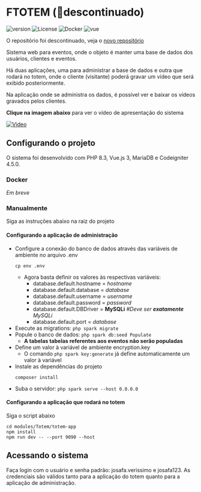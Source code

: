 # FTOTEM (🚫descontinuado)

![version](https://img.shields.io/badge/Version-v1.7.0-white)
![License](https://img.shields.io/badge/License-MIT-ff4)
![Docker](https://img.shields.io/badge/Codeigniter-orange)
![vue](https://img.shields.io/badge/Vue.js-55ff55)

O repositório foi descontinuado, veja o [novo repositório](https://github.com/josafaverissimo/hi-party)

Sistema web para eventos, onde o objeto é manter uma base de dados dos usuários, clientes e eventos.

Há duas aplicações, uma para administrar a base de dados e outra que rodará no totem, onde o cliente (visitante)
poderá gravar um vídeo que será exibido posteriormente.

Na aplicação onde se administra os dados, é possível ver e baixar os vídeos gravados pelos clientes.

**Clique na imagem abaixo** para ver o vídeo de apresentação do sistema

[![Video](https://i.imgur.com/yJz7Biz.png)](https://youtu.be/jNXnE-PY-Qs)

## Configurando o projeto

O sistema foi desenvolvido com PHP 8.3, Vue.js 3, MariaDB e Codeigniter 4.5.0. 

### Docker

*Em breve*

### Manualmente

Siga as instruções abaixo na raiz do projeto

#### Configurando a aplicação de administração

* Configure a conexão do banco de dados através das variáveis de ambiente no arquivo .env
    ```shell
    cp env .env
    ```
    * Agora basta definir os valores às respectivas variáveis:
      * database.default.hostname = *hostname*
      * database.default.database = *database*
      * database.default.username = *username*
      * database.default.password = *password*
      * database.default.DBDriver = **MySQLi** *#Deve ser **exatamente** MySQLi*
      * database.default.port = *database*
* Execute as migrations: `php spark migrate`
* Popule o banco de dados: `php spark db:seed Populate`
  * **A tabelas tabelas referentes aos eventos não serão populadas**
* Define um valor à variável de ambiente encryption.key
  * O comando `php spark key:generate` já define automaticamente um valor à variável
* Instale as dependências do projeto
    ```shell
    composer install
    ```
* Suba o servidor: `php spark serve --host 0.0.0.0`

#### Configurando a aplicação que rodará no totem

Siga o script abaixo
```shell
cd modules/Totem/totem-app
npm install
npm run dev -- --port 9090 --host
```

## Acessando o sistema

Faça login com o usuário e senha padrão: josafa.verissimo e josafa123. As credenciais são válidos tanto para
a aplicação do totem quanto para a aplicação de administração.
